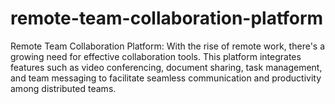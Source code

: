 # remote-team-collaboration-platform
Remote Team Collaboration Platform: With the rise of remote work, there's a growing need for effective collaboration tools. This platform integrates features such as video conferencing, document sharing, task management, and team messaging to facilitate seamless communication and productivity among distributed teams.
